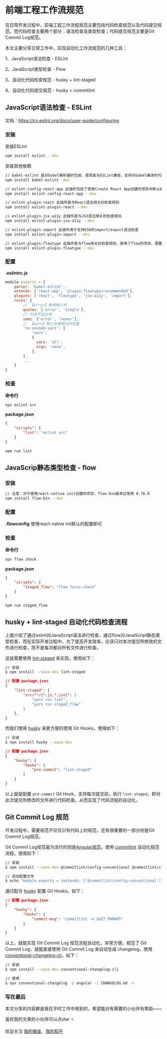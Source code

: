 # 前端工程工作流规范

在日常开发过程中，前端工程工作流程规范主要包括代码检查规范以及代码提交规范。而代码检查主要两个部分：语法检查及类型检查；代码提交规范主要是Git Commit Log规范。

本文主要分享日常工作中，实现自动化工作流规范的几种工具：

1、JavaScript语法检查 - ESLint

2、JavaScript类型检查 - Flow

3、自动化代码检查规范 - husky + lint-staged

4、自动化代码提交规范 - husky + commitlint

## JavaScript语法检查 - ESLint

文档：https://cn.eslint.org/docs/user-guide/configuring

### 安装

安装ESLint

```bash
npm install eslint --dev
```

安装其他依赖

```bash
// babel-eslint 是对babel解析器的包装，使其能与ESLint兼容，支持对babel编译的代码进行检查
npm install babel-eslint -dev

// eslint-config-react-app 此插件包括了使用Create React App创建的项目中默认的ESLint配置
npm install eslint-config-react-app --dev

// eslint-plugin-react 此插件是与React语法相关的检查规则
npm install eslint-plugin-react --dev

// eslint-plugin-jsx-a11y 此插件是与JSX语法相关的检查规则
npm install eslint-plugin-jsx-a11y --dev

// eslint-plugin-import 此插件用于支持ES6的import/export语法检查
npm install eslint-plugin-import --dev

// eslint-plugin-flowtype 此插件是与flow相关的检查规则，使用了flow的项目，需要引入
npm install eslint-plugin-flowtype --dev
```

### 配置

**.eslintrc.js**

```JavaScript
module.exports = {
    parser: 'babel-eslint',
    extends: ['react-app', 'plugin:flowtype/recommended'],
    plugins: ['react', 'flowtype', 'jsx-a11y', 'import'],
    rules: {
        // 【error】使用单引号
        quotes: ['error', 'single'],
        // 句末不加分号
        semi: ['error', 'never'],
        // 【warn】禁止未使用过的变量
        'no-unused-vars': [
            'warn',
            {
              vars: 'all',
              args: 'none',
            },
        ],
        ...
    }
}
```

### 检查

**命令行**

```bash
npx eslint src
```

**package.json**

```JSON
{
    "scripts": {
        "lint": "eslint src"
    }
}
```

```bash
npm run lint
```

## JavaScrip静态类型检查 - flow

### 安装

```bash
// 注意：对于使用react-native init创建的项目，flow-bin版本应使用 0.76.0
npm install flow-bin --dev
```

### 配置

**.flowconfig** 使用react-native init默认的配置即可

### 检查

**命令行**

```bash
npx flow check
```

**package.json**

```JSON
{
    "scripts": {
        "staged_flow": "flow focus-check"
    }
}
```

```bash
npm run staged_flow
```

## husky + lint-staged 自动化代码检查流程

上面介绍了通过eslint对JavaScript语法进行检查，通过flow对JavaScript静态类型检查，而在实际开发过程中，为了提高开发效率，应该只对本次提交所修改的文件进行检查，而不是每次都对所有文件进行检查。

这就需要使用 [lint-staged](https://github.com/okonet/lint-staged) 来实现。使用如下：

```bash
// 安装
$ npm install --save-dev lint-staged
```

```JSON
// 配置 package.json
{
    "lint-staged": {
        "src/**/{*.js,*.jsx}": [
            "yarn run lint",
            "yarn run staged_flow"
        ]
    },
}
```

而我们使用 [husky](https://github.com/typicode/husky) 来更方便的使用 Git Hooks。使用如下：

```bash
// 安装
$ npm install husky --save-dev
```

```JSON
// 配置 package.json
{
    "husky": {
        "hooks": {
            "pre-commit": "lint-staged"
        }
    }
}
```

以上就是配置 `pre-commit` Git Hook，支持每次提交前，执行 `lint-staged`，即对此次提交所修改的文件进行代码检查。从而实现了代码流程的自动化。

## Git Commit Log 规范

开发过程中，需要规范不仅仅只有代码上的规范，还有很重要的一部分则是Git Commit Log规范。

Git Commit Log规范最为流行的则是[Angular规范](https://docs.google.com/document/d/1QrDFcIiPjSLDn3EL15IJygNPiHORgU1_OOAqWjiDU5Y/edit#heading=h.greljkmo14y0)。使用 [commitlint](https://github.com/marionebl/commitlint) 自动化规范流程，使用如下：

```bash
// 安装
$ npm install --save-dev @commitlint/config-conventional @commitlint/cli

// 添加配置文件
$ echo "module.exports = {extends: ['@commitlint/config-conventional']}" > commitlint.config.js
```

通过配合 [husky](https://github.com/typicode/husky) 配置 Git Hooks。如下：

```JSON
// 配置 package.json
{
    "husky": {
        "hooks": {
            "commit-msg": "commitlint -e $GIT_PARAMS"
        }
    }
}
```

以上，就能实现 Git Commit Log 规范流程自动化，非常方便。规范了 Git Commit Log，就能直接使用 Git Commit Log 来自动生成 changelog，使用 [conventional-changelog-cli](https://github.com/conventional-changelog/conventional-changelog/tree/master/packages/conventional-changelog-cli#readme)，如下：

```bash
// 安装
$ npm install --save-dev conventional-changelog-cli

// 使用
$ npx conventional-changelog -p angular -i CHANGELOG.md -s
```

### 写在最后

本文分享的内容都是我在平时工作中用到的，希望能对有需要的小伙伴有帮助~~~

喜欢我的文章的小伙伴可以点star ⭐️

欢迎关注 [我的掘金](https://juejin.im/user/56dfa4391532bc00515e13d9/posts)、[我的知乎](https://www.zhihu.com/people/hu-jiao-36-21/posts)